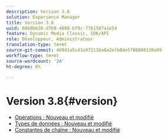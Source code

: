 ```yaml
---
description: Version 3.8
solution: Experience Manager
title: Version 3.8
uuid: 00b8b620-d7b9-4080-bf9c-7761587a1e54
feature: Dynamic Media Classic, SDK/API
role: Développeur, Administrateur
translation-type: tm+mt
source-git-commit: 469d1a5c43a972116a8a2efb0de5708800130a99
workflow-type: tm+mt
source-wordcount: '24'
ht-degree: 8%

---
```



# Version 3.8{#version}

* [Opérations : Nouveau et modifié](r-3-8-operations.md)
* [Types de données : Nouveau et modifié](r-3-8-types.md)
* [Constantes de chaîne : Nouveau et modifié](r-3-8-string-constants.md)
